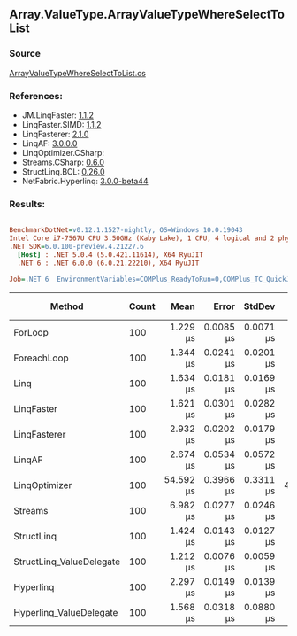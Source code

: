 ﻿## Array.ValueType.ArrayValueTypeWhereSelectToList

### Source
[ArrayValueTypeWhereSelectToList.cs](../LinqBenchmarks/Array/ValueType/ArrayValueTypeWhereSelectToList.cs)

### References:
- JM.LinqFaster: [1.1.2](https://www.nuget.org/packages/JM.LinqFaster/1.1.2)
- LinqFaster.SIMD: [1.1.2](https://www.nuget.org/packages/LinqFaster.SIMD/1.0.3)
- LinqFasterer: [2.1.0](https://www.nuget.org/packages/LinqFasterer/2.1.0)
- LinqAF: [3.0.0.0](https://www.nuget.org/packages/LinqAF/3.0.0.0)
- LinqOptimizer.CSharp: [](https://www.nuget.org/packages/LinqOptimizer.CSharp/)
- Streams.CSharp: [0.6.0](https://www.nuget.org/packages/Streams.CSharp/0.6.0)
- StructLinq.BCL: [0.26.0](https://www.nuget.org/packages/StructLinq/0.26.0)
- NetFabric.Hyperlinq: [3.0.0-beta44](https://www.nuget.org/packages/NetFabric.Hyperlinq/3.0.0-beta44)

### Results:
``` ini

BenchmarkDotNet=v0.12.1.1527-nightly, OS=Windows 10.0.19043
Intel Core i7-7567U CPU 3.50GHz (Kaby Lake), 1 CPU, 4 logical and 2 physical cores
.NET SDK=6.0.100-preview.4.21227.6
  [Host] : .NET 5.0.4 (5.0.421.11614), X64 RyuJIT
  .NET 6 : .NET 6.0.0 (6.0.21.22210), X64 RyuJIT

Job=.NET 6  EnvironmentVariables=COMPlus_ReadyToRun=0,COMPlus_TC_QuickJitForLoops=1,COMPlus_TieredPGO=1  Runtime=.NET 6.0  

```
|                   Method | Count |      Mean |     Error |    StdDev | Ratio | RatioSD |   Gen 0 |  Gen 1 | Gen 2 | Allocated |
|------------------------- |------ |----------:|----------:|----------:|------:|--------:|--------:|-------:|------:|----------:|
|                  ForLoop |   100 |  1.229 μs | 0.0085 μs | 0.0071 μs |  1.00 |    0.00 |  3.8605 |      - |     - |      8 KB |
|              ForeachLoop |   100 |  1.344 μs | 0.0241 μs | 0.0201 μs |  1.09 |    0.01 |  3.8605 |      - |     - |      8 KB |
|                     Linq |   100 |  1.634 μs | 0.0181 μs | 0.0169 μs |  1.33 |    0.02 |  3.9673 |      - |     - |      8 KB |
|               LinqFaster |   100 |  1.621 μs | 0.0301 μs | 0.0282 μs |  1.32 |    0.02 |  6.4087 |      - |     - |     13 KB |
|             LinqFasterer |   100 |  2.932 μs | 0.0202 μs | 0.0179 μs |  2.39 |    0.02 |  9.0332 |      - |     - |     18 KB |
|                   LinqAF |   100 |  2.674 μs | 0.0534 μs | 0.0572 μs |  2.18 |    0.05 |  3.8605 |      - |     - |      8 KB |
|            LinqOptimizer |   100 | 54.592 μs | 0.3966 μs | 0.3311 μs | 44.44 |    0.34 | 71.8994 | 6.7749 |     - |    157 KB |
|                  Streams |   100 |  6.982 μs | 0.0277 μs | 0.0246 μs |  5.69 |    0.03 |  4.1199 |      - |     - |      8 KB |
|               StructLinq |   100 |  1.424 μs | 0.0143 μs | 0.0127 μs |  1.16 |    0.01 |  1.7223 |      - |     - |      4 KB |
| StructLinq_ValueDelegate |   100 |  1.212 μs | 0.0076 μs | 0.0059 μs |  0.99 |    0.01 |  1.6766 |      - |     - |      3 KB |
|                Hyperlinq |   100 |  2.297 μs | 0.0149 μs | 0.0139 μs |  1.87 |    0.02 |  1.6766 |      - |     - |      3 KB |
|  Hyperlinq_ValueDelegate |   100 |  1.568 μs | 0.0318 μs | 0.0880 μs |  1.32 |    0.11 |  1.6766 |      - |     - |      3 KB |
